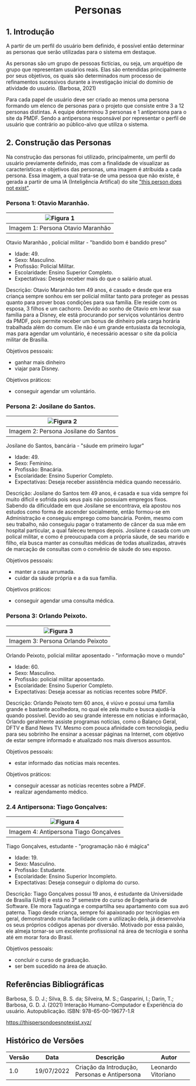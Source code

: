 # <center> Personas 

## 1. Introdução

A partir de um perfil do usuário bem definido, é possível então determinar as personas que serão utilizadas
para o sistema em destaque.

As personas são um grupo de pessoas fictícias, ou seja, um arquétipo de grupo que representam usuários reais.
Elas são entendidas principalmente por seus objetivos, os quais são determinados num processo de refinamentos sucessivos durante a investigação inicial do domínio de atividade do usuário. (Barbosa, 2021)

Para cada papel de usuário deve ser criado ao menos uma persona formando um elenco de personas para o projeto que consiste entre 3 a 12 personas distintas. A equipe determinou 3 personas e 1 antipersona para o site da PMDF. Sendo a antipersona responsável por representar o perfil de usuário que contrário ao público-alvo que utiliza o sistema.

## 2. Construção das Personas

Na construção das personas foi utilizado, principalmente, um perfil do usuário previamente definido, mas com a finalidade de visualizar as características e objetivos das personas, uma imagem é atríbuida a cada persona. Essa imagem, a qual trata-se de uma pessoa que não existe, é gerada a partir de uma IA (Inteligência Artifical) do site ["this person does not exist"](https://thispersondoesnotexist.xyz/).

### Persona 1: Otavio Maranhão.

<div style="text-align:center">

| ![Figura 1](../_media/ihc-persona1.jpg) |
| :-------------------------------------: |
|    Imagem 1: Persona Otavio Maranhão    |

</div>

Otavio Maranhão , policial militar - "bandido bom é bandido preso"

- Idade: 49.
- Sexo: Masculino.
- Profissão: Policial Militar.
- Escolaridade: Ensino Superior Completo.
- Expectativas: Deseja receber mais do que o salário atual.

Descrição: Otavio Maranhão tem 49 anos, é casado e desde que era criança sempre sonhou em ser policial militar tanto para proteger as pessas quanto para prover boas condições para sua família. Ele reside com os esposa, 3 filhos e um cachorro. Devido ao sonho de Otavio em levar sua família para a Disney, ele está procurando por serviços voluntários dentro da PMDF, pois permite receber um bonus de dinheiro pela carga horária trabalhada além do comum. Ele não é um grande entusiasta da tecnologia, mas para agendar um voluntário, é necessário acessar o site da polícia militar de Brasília.

Objetivos pessoais:

- ganhar mais dinheiro
- viajar para Disney.

Objetivos práticos:

- conseguir agendar um voluntário.

### Persona 2: Josilane do Santos.

<div style="text-align:center">

| ![Figura 2](../_media/ihc-persona2.jpg) |
| :-------------------------------------: |
|  Imagem 2: Persona Josilane do Santos   |

</div>

Josilane do Santos, bancária - "sáude em primeiro lugar"

- Idade: 49.
- Sexo: Feminino.
- Profissão: Bnacária.
- Escolaridade: Ensino Superior Completo.
- Expectativas: Deseja receber assistência médica quando necessário.

Descrição: Josilane do Santos tem 49 anos, é casada e sua vida sempre foi muito díficil e sofrida pois seus pais não possuiam empregos fixos. Sabendo da dificuldade em que Josilane se encontrava, ela apostou nos estudos como forma de ascender socialmente, então formou-se em Administração e conseguiu emprego como bancária. Porém, mesmo com seu trabalho, não conseguiu pagar o tratamento de câncer da sua mãe em hospital particular, a qual faleceu tempos depois. Josilane é casada com um polical militar, e como é preoucupada com a própria sáude, de seu marido e filho, ela busca manter as consultas médicas de todas atualizadas, através de marcação de consultas com o convênio de sáude do seu esposo.

Objetivos pessoais:

- manter a casa arrumada.
- cuidar da sáude própria e a da sua família.

Objetivos práticos:

- conseguir agendar uma consulta médica.

### Persona 3: Orlando Peixoto.

<div style="text-align:center">

| ![Figura 3](../_media/ihc-persona3.jpg) |
| :-------------------------------------: |
|    Imagem 3: Persona Orlando Peixoto    |

</div>

Orlando Peixoto, policial militar aposentado - "informação move o mundo"

- Idade: 60.
- Sexo: Masculino.
- Profissão: policial militar aposentado.
- Escolaridade: Ensino Superior Completo.
- Expectativas: Deseja acessar as notícias recentes sobre PMDF.

Descrição: Orlando Peixoto tem 60 anos, é viúvo e possui uma família grande e bastante acolhedora, no qual ele zela muito e busca ajudá-la quando possível. Devido ao seu grande interesse em notícias e informação, Orlando geralmente assiste programas notícias, como o Balanço Geral, DFTV e Band News TV. Mesmo com pouca afinidade com tecnologia, pediu para seu sobrinho lhe ensinar a acessar páginas na Internet, com objetivo de estar sempre informado e atualizado nos mais diversos assuntos.

Objetivos pessoais:

- estar informado das notícias mais recentes.

Objetivos práticos:

- conseguir acessar as notícias recentes sobre a PMDF.
- realizar agendamento médico.

### 2.4 Antipersona: Tiago Gonçalves:

| ![Figura 4](../_media/ihc-antipersona.jpg) |
| :----------------------------------------: |
|   Imagem 4: Antipersona Tiago Gonçalves    |

Tiago Gonçalves, estudante - "programação não é mágica"

- Idade: 19.
- Sexo: Masculino.
- Profissão: Estudante.
- Escolaridade: Ensino Superior Incompleto.
- Expectativas: Deseja conseguir o diploma do curso.

Descrição: Tiago Gonçalves possui 19 anos, é estudante da Universidade de Brasília (UnB) e está no 3° semestre do curso de Engenharia de Software. Ele mora Taguatinga e compartilha seu apartamento com sua avó paterna. Tiago desde criança, sempre foi apaixonado por tecnlogias em geral, demonstrando muita facilidade com a utilização dela, já desenvolvia os seus próprios códigos apenas por diversão. Motivado por essa paixão, ele almeja tornar-se um excelente profissional ná área de tecnlogia e sonha até em morar fora do Brasil.

Objetivos pessoais:

- concluir o curso de graduação.
- ser bem sucedido na área de atuação.

## Referências Bibliográficas

Barbosa, S. D. J.; Silva, B. S. da; Silveira, M. S.; Gasparini, I.; Darin, T.; Barbosa, G. D. J. (2021)
Interação Humano-Computador e Experiência do usuário. Autopublicação. ISBN: 978-65-00-19677-1.R

https://thispersondoesnotexist.xyz/

## Histórico de Versões

| Versão | Data       | Descrição                                     | Autor              |
| ------ | ---------- | --------------------------------------------- | ------------------ |
| 1.0    | 19/07/2022 | Criação da Introdução, Personas e Antipersona | Leonardo Vitoriano |
